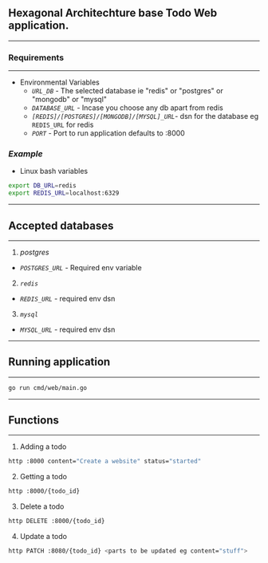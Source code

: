 ## Hexagonal Architechture base Todo Web application.
___
### Requirements
___
- Environmental Variables
  - _`URL_DB`_ - The selected database ie "redis" or "postgres" or "mongodb" or "mysql"
  - _`DATABASE_URL`_ - Incase you choose any db apart from redis
  - _`[REDIS]/[POSTGRES]/[MONGODB]/[MYSQL]_URL`_- dsn for the database eg `REDIS_URL` for redis
  - _`PORT`_ - Port to run application defaults to :8000
### ***Example***
- Linux bash variables
```bash
export DB_URL=redis
export REDIS_URL=localhost:6329
```
___
## Accepted databases
___
1. _postgres_
  - _`POSTGRES_URL`_ - Required env variable
2. _`redis`_
  - _`REDIS_URL`_ - required env dsn
3. _`mysql`_
  - _`MYSQL_URL`_ - required env dsn
___
## Running application
____
```bash
go run cmd/web/main.go
```
___
## Functions
___
1. Adding a todo
```bash
http :8000 content="Create a website" status="started"
```
2. Getting a todo
```bash
http :8000/{todo_id}
```
3. Delete a todo
```bash
http DELETE :8000/{todo_id}
```
4. Update a todo
```bash
http PATCH :8080/{todo_id} <parts to be updated eg content="stuff">
```

